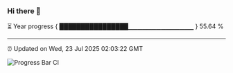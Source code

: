 ### Hi there 👋

⏳ Year progress { ████████████████▁▁▁▁▁▁▁▁▁▁▁▁▁▁ } 55.64 %

---

⏰ Updated on Wed, 23 Jul 2025 02:03:22 GMT

![Progress Bar CI](https://github.com/liununu/liununu/workflows/Progress%20Bar%20CI/badge.svg)
